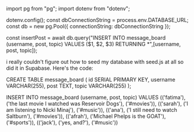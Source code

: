 import pg from "pg";
import dotenv from "dotenv";

dotenv.config();
const dbConnectionString = process.env.DATABASE_URL;
const db = new pg.Pool({ connectionString: dbConnectionString });

const insertPost = await db.query("INSERT INTO message_board (username, post, topic) VALUES ($1, $2, $3) RETURNING *",[username, post, topic]);


i really couldn't figure out how to seed my database with seed.js at all so did it in Supabase. Here's the code:

CREATE TABLE message_board (
    id SERIAL PRIMARY KEY,
    username VARCHAR(255),
    post TEXT,
    topic VARCHAR(255)
);

INSERT INTO message_board (username, post, topic)
VALUES
  (('fatima'), ('the last movie I watched was Reservoir Dogs'), ('#movies')),
  (('sarah'), ('I am listening to Nicki Minaj'), ('#music')),
  (('ana'), ('I still need to watch Saltburn'), ('#movies')),
  (('afrah'), ('Michael Phelps is the GOAT'), ('#sports')),
  (('jack'), ('yes, and?'), ('#music'))

